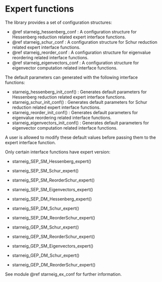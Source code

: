 # Expert functions

The library provides a set of configuration structures:

 - @ref starneig_hessenberg_conf : A configuration structure for Hessenberg
   reduction related expert interface functions.
 - @ref starneig_schur_conf : A configuration structure for Schur reduction
   related expert interface functions.
 - @ref starneig_reorder_conf : A configuration structure for eigenvalue
   reordering related interface functions.
 - @ref starneig_eigenvectors_conf : A configuration structure for eigenvector
   computation related interface functions.

The default parameters can generated with the following interface functions:

 - starneig_hessenberg_init_conf() : Generates default parameters for Hessenberg
   reduction related expert interface functions.
 - starneig_schur_init_conf() :  Generates default parameters for Schur
   reduction related expert interface functions.
 - starneig_reorder_init_conf() :  Generates default parameters for eigenvalue
   reordering related interface functions.
 - starneig_eigenvectors_init_conf() : Generates default parameters for
   eigenvector computation related interface functions.

A user is allowed to modify these default values before passing them to the
expert interface function.

Only certain interface functions have expert version:

 - starneig_SEP_SM_Hessenberg_expert()
 - starneig_SEP_SM_Schur_expert()
 - starneig_SEP_SM_ReorderSchur_expert()
 - starneig_SEP_SM_Eigenvectors_expert()

 - starneig_SEP_DM_Hessenberg_expert()
 - starneig_SEP_DM_Schur_expert()
 - starneig_SEP_DM_ReorderSchur_expert()

 - starneig_GEP_SM_Schur_expert()
 - starneig_GEP_SM_ReorderSchur_expert()
 - starneig_GEP_SM_Eigenvectors_expert()

 - starneig_GEP_DM_Schur_expert()
 - starneig_GEP_DM_ReorderSchur_expert()

See module @ref starneig_ex_conf for further information.
